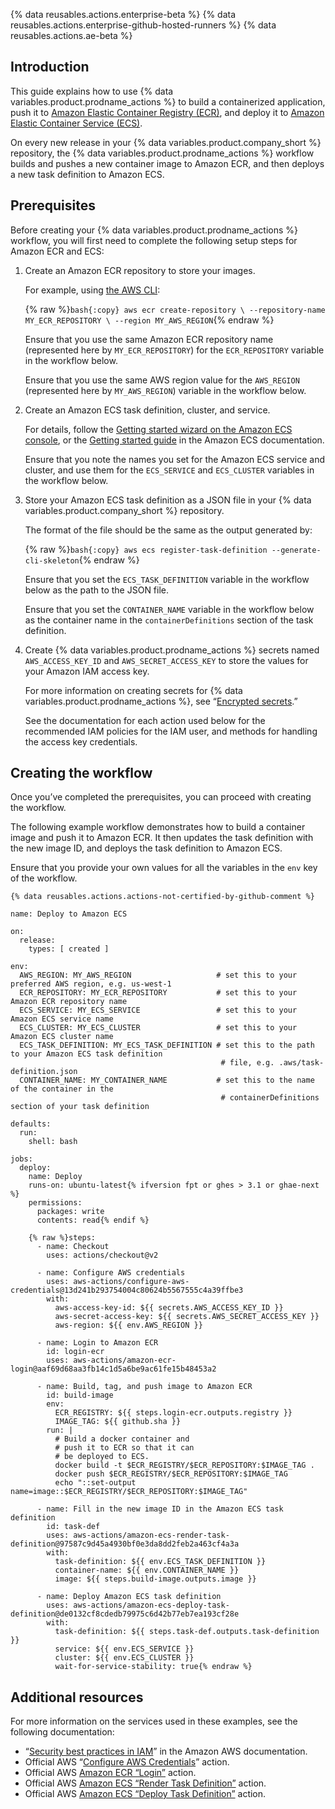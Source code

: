 {% data reusables.actions.enterprise-beta %} {% data reusables.actions.enterprise-github-hosted-runners %} {% data reusables.actions.ae-beta %}

## Introduction

This guide explains how to use {% data variables.product.prodname\_actions %} to build a containerized application, push it to [Amazon Elastic Container Registry (ECR)](https://aws.amazon.com/ecr/), and deploy it to [Amazon Elastic Container Service (ECS)](https://aws.amazon.com/ecs/).

On every new release in your {% data variables.product.company\_short %} repository, the {% data variables.product.prodname\_actions %} workflow builds and pushes a new container image to Amazon ECR, and then deploys a new task definition to Amazon ECS.

## Prerequisites

Before creating your {% data variables.product.prodname\_actions %} workflow, you will first need to complete the following setup steps for Amazon ECR and ECS:

1.  Create an Amazon ECR repository to store your images.

    For example, using [the AWS CLI](https://aws.amazon.com/cli/):

    {% raw %}`bash{:copy} aws ecr create-repository \ --repository-name MY_ECR_REPOSITORY \ --region MY_AWS_REGION`{% endraw %}

    Ensure that you use the same Amazon ECR repository name (represented here by `MY_ECR_REPOSITORY`) for the `ECR_REPOSITORY` variable in the workflow below.

    Ensure that you use the same AWS region value for the `AWS_REGION` (represented here by `MY_AWS_REGION`) variable in the workflow below.

2.  Create an Amazon ECS task definition, cluster, and service.

    For details, follow the [Getting started wizard on the Amazon ECS console](https://us-east-2.console.aws.amazon.com/ecs/home?region=us-east-2#/firstRun), or the [Getting started guide](https://docs.aws.amazon.com/AmazonECS/latest/developerguide/getting-started-fargate.html) in the Amazon ECS documentation.

    Ensure that you note the names you set for the Amazon ECS service and cluster, and use them for the `ECS_SERVICE` and `ECS_CLUSTER` variables in the workflow below.

3.  Store your Amazon ECS task definition as a JSON file in your {% data variables.product.company\_short %} repository.

    The format of the file should be the same as the output generated by:

    {% raw %}`bash{:copy} aws ecs register-task-definition --generate-cli-skeleton`{% endraw %}

    Ensure that you set the `ECS_TASK_DEFINITION` variable in the workflow below as the path to the JSON file.

    Ensure that you set the `CONTAINER_NAME` variable in the workflow below as the container name in the `containerDefinitions` section of the task definition.

4.  Create {% data variables.product.prodname\_actions %} secrets named `AWS_ACCESS_KEY_ID` and `AWS_SECRET_ACCESS_KEY` to store the values for your Amazon IAM access key.

    For more information on creating secrets for {% data variables.product.prodname\_actions %}, see “[Encrypted secrets](/actions/reference/encrypted-secrets#creating-encrypted-secrets-for-a-repository).”

    See the documentation for each action used below for the recommended IAM policies for the IAM user, and methods for handling the access key credentials.

## Creating the workflow

Once you’ve completed the prerequisites, you can proceed with creating the workflow.

The following example workflow demonstrates how to build a container image and push it to Amazon ECR. It then updates the task definition with the new image ID, and deploys the task definition to Amazon ECS.

Ensure that you provide your own values for all the variables in the `env` key of the workflow.

    {% data reusables.actions.actions-not-certified-by-github-comment %}

    name: Deploy to Amazon ECS

    on:
      release:
        types: [ created ]

    env:
      AWS_REGION: MY_AWS_REGION                   # set this to your preferred AWS region, e.g. us-west-1
      ECR_REPOSITORY: MY_ECR_REPOSITORY           # set this to your Amazon ECR repository name
      ECS_SERVICE: MY_ECS_SERVICE                 # set this to your Amazon ECS service name
      ECS_CLUSTER: MY_ECS_CLUSTER                 # set this to your Amazon ECS cluster name
      ECS_TASK_DEFINITION: MY_ECS_TASK_DEFINITION # set this to the path to your Amazon ECS task definition
                                                   # file, e.g. .aws/task-definition.json
      CONTAINER_NAME: MY_CONTAINER_NAME           # set this to the name of the container in the
                                                   # containerDefinitions section of your task definition

    defaults:
      run:
        shell: bash

    jobs:
      deploy:
        name: Deploy
        runs-on: ubuntu-latest{% ifversion fpt or ghes > 3.1 or ghae-next %}
        permissions:
          packages: write
          contents: read{% endif %}

        {% raw %}steps:
          - name: Checkout
            uses: actions/checkout@v2

          - name: Configure AWS credentials
            uses: aws-actions/configure-aws-credentials@13d241b293754004c80624b5567555c4a39ffbe3
            with:
              aws-access-key-id: ${{ secrets.AWS_ACCESS_KEY_ID }}
              aws-secret-access-key: ${{ secrets.AWS_SECRET_ACCESS_KEY }}
              aws-region: ${{ env.AWS_REGION }}

          - name: Login to Amazon ECR
            id: login-ecr
            uses: aws-actions/amazon-ecr-login@aaf69d68aa3fb14c1d5a6be9ac61fe15b48453a2

          - name: Build, tag, and push image to Amazon ECR
            id: build-image
            env:
              ECR_REGISTRY: ${{ steps.login-ecr.outputs.registry }}
              IMAGE_TAG: ${{ github.sha }}
            run: |
              # Build a docker container and
              # push it to ECR so that it can
              # be deployed to ECS.
              docker build -t $ECR_REGISTRY/$ECR_REPOSITORY:$IMAGE_TAG .
              docker push $ECR_REGISTRY/$ECR_REPOSITORY:$IMAGE_TAG
              echo "::set-output name=image::$ECR_REGISTRY/$ECR_REPOSITORY:$IMAGE_TAG"

          - name: Fill in the new image ID in the Amazon ECS task definition
            id: task-def
            uses: aws-actions/amazon-ecs-render-task-definition@97587c9d45a4930bf0e3da8dd2feb2a463cf4a3a
            with:
              task-definition: ${{ env.ECS_TASK_DEFINITION }}
              container-name: ${{ env.CONTAINER_NAME }}
              image: ${{ steps.build-image.outputs.image }}

          - name: Deploy Amazon ECS task definition
            uses: aws-actions/amazon-ecs-deploy-task-definition@de0132cf8cdedb79975c6d42b77eb7ea193cf28e
            with:
              task-definition: ${{ steps.task-def.outputs.task-definition }}
              service: ${{ env.ECS_SERVICE }}
              cluster: ${{ env.ECS_CLUSTER }}
              wait-for-service-stability: true{% endraw %}

## Additional resources

For more information on the services used in these examples, see the following documentation:

- “[Security best practices in IAM](https://docs.aws.amazon.com/IAM/latest/UserGuide/best-practices.html)” in the Amazon AWS documentation.
- Official AWS “[Configure AWS Credentials](https://github.com/aws-actions/configure-aws-credentials)” action.
- Official AWS [Amazon ECR “Login”](https://github.com/aws-actions/amazon-ecr-login) action.
- Official AWS [Amazon ECS “Render Task Definition”](https://github.com/aws-actions/amazon-ecs-render-task-definition) action.
- Official AWS [Amazon ECS “Deploy Task Definition”](https://github.com/aws-actions/amazon-ecs-deploy-task-definition) action.
